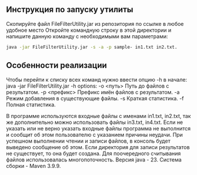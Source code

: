 ## Инструкция по запуску утилиты
Скопируйте файл FileFilterUtility.jar из репозитория по ссылке в любое удобное место
Откройте командную строку в этой директории и напишите данную команду с необходимыми вам параметрами:
```bash
java -jar FileFilterUtility.jar -s -a -p sample- in1.txt in2.txt.
```
## Особенности реализации
Чтобы перейти к списку всех команд нужно ввести опцию -h в начале: java -jar FileFilterUtility.jar -h
options:
-o <путь>     Путь до файлов с результатом.
-p <префикс>  Префикс имён файлов с результатом.
-a            Режим добавления в существующие файлы.
-s            Краткая статистика.
-f            Полная статистика.

В программе используются входные файлы с именами in1.txt, in2.txt, так же дополнительно можно использовать файлы in3.txt, in4.txt.
Если не указать или не верно указать входные файлы программа не выполнится и сообщит об 
этом пользователю с указанием причины неудачи.
При успешном выполнении чтении и записи файлов, в консоль будет выведено сообщение об этом. 
Если директория для записи результатов не существует, то она будет создана.
Для поочередного считывания файлов использовалась многопоточность.
Версия java - 23.
Система сборки - Maven 3.9.9. 
